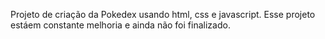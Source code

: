 Projeto de criação da Pokedex usando html, css e javascript.
Esse projeto estáem constante melhoria e ainda não foi finalizado.